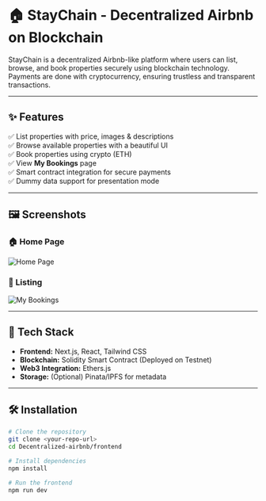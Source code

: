 # 🏠 StayChain - Decentralized Airbnb on Blockchain  

StayChain is a decentralized Airbnb-like platform where users can list, browse, and book properties securely using blockchain technology. Payments are done with cryptocurrency, ensuring trustless and transparent transactions.  

---

## ✨ Features  
✅ List properties with price, images & descriptions  
✅ Browse available properties with a beautiful UI  
✅ Book properties using crypto (ETH)  
✅ View **My Bookings** page  
✅ Smart contract integration for secure payments  
✅ Dummy data support for presentation mode  

---

## 🖼️ Screenshots  

### 🏠 Home Page  
![Home Page](frontend/public/screen1.jpg)  

### 📖 Listing  
![My Bookings](frontend/public/screen2.jpg)  

---

## 🚀 Tech Stack  
- **Frontend:** Next.js, React, Tailwind CSS  
- **Blockchain:** Solidity Smart Contract (Deployed on Testnet)  
- **Web3 Integration:** Ethers.js  
- **Storage:** (Optional) Pinata/IPFS for metadata  

---

## 🛠 Installation  

```bash
# Clone the repository
git clone <your-repo-url>
cd Decentralized-airbnb/frontend

# Install dependencies
npm install

# Run the frontend
npm run dev
